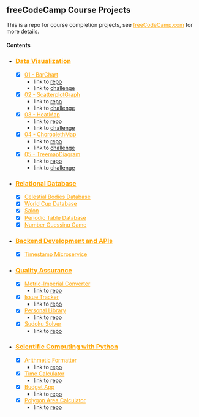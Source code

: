 ## freeCodeCamp Course Projects
This is a repo for course completion projects, see <a href="https://www.freecodecamp.org/" style="color: orange;">freeCodeCamp.com</a> for more details.



#### Contents

  - ### <a href="https://www.freecodecamp.org/learn/data-visualization/" style="color: orange;">Data Visualization</a> 
    - [x] <a target="_blank" href="https://codepen.io/pakkerman/pen/vYbPBqw" style="color: orange;">01 - BarChart</a>
      -  link to [repo](https://github.com/Pakkerman/FFC-BarChart/tree/2dddcb9583403141c42d4471f46dfc03bc9b8ce2)
      -  link to [challenge](https://www.freecodecamp.org/learn/data-visualization/data-visualization-projects/visualize-data-with-a-bar-chart)
    - [x] <a target="_blank" href="https://codepen.io/pakkerman/pen/bGzPwQr" style="color: orange;">02 - ScatterplotGraph</a>
      -  link to [repo](https://github.com/Pakkerman/FFC-ScatterplotGraph/tree/4e91681cd386f41957804840da3c85829363f114)
      -  link to [challenge](https://www.freecodecamp.org/learn/data-visualization/data-visualization-projects/visualize-data-with-a-scatterplot-graph)
    - [x] <a target="_blank" href="https://codepen.io/pakkerman/pen/GReKaVm" style="color: orange;">03 - HeatMap</a>
      -  link to [repo](https://github.com/Pakkerman/FFC-HeatMap/tree/e3989318e3cf6121da3e477b0d9e1ff7dee85ffe)
      -  link to [challenge](https://www.freecodecamp.org/learn/data-visualization/data-visualization-projects/visualize-data-with-a-heat-map)
    - [x] <a target="_blank" href="https://codepen.io/pakkerman/pen/eYXJRzE" style="color: orange;">04 - ChoroplethMap</a>
      -  link to [repo](https://github.com/Pakkerman/FFC-ChoroplethMap/tree/be18b1fbd9eae8d3d1d69d46786c1e91b2456f37)
      -  link to [challenge](https://www.freecodecamp.org/learn/data-visualization/data-visualization-projects/visualize-data-with-a-choropleth-map)
    - [x] <a target="_blank" href="https://www.freecodecamp.org/learn/data-visualization/data-visualization-projects/visualize-data-with-a-treemap-diagram" style="color: orange;">05 - TreemapDiagram</a>
      -  link to [repo](https://github.com/Pakkerman/FFC-TreemapDiagram/tree/d1ee47f1e8194559d2edeeb10cb0ec9574c5f97c)
      -  link to [challenge](https://www.freecodecamp.org/learn/data-visualization/data-visualization-projects/visualize-data-with-a-treemap-diagram)

  - ### <a href="https://www.freecodecamp.org/learn/relational-database" style="color: orange;">Relational Database</a>
    - [x] <a target="_blank" href="https://www.freecodecamp.org/learn/relational-database/build-a-celestial-bodies-database-project/build-a-celestial-bodies-database" style="color: orange;">Celestial Bodies Database</a>
    - [x] <a target="_blank" href="https://www.freecodecamp.org/learn/relational-database/build-a-world-cup-database-project/build-a-world-cup-database" style="color: orange;">World Cup Database</a>
    - [x] <a target="_blank" href="https://www.freecodecamp.org/learn/relational-database/build-a-salon-appointment-scheduler-project/build-a-salon-appointment-scheduler" style="color: orange;">Salon</a>
    - [x] <a target="_blank" href="https://www.freecodecamp.org/learn/relational-database/build-a-periodic-table-database-project/build-a-periodic-table-database" style="color: orange;">Periodic Table Database</a>
    - [x] <a target="_blank" href="https://www.freecodecamp.org/learn/relational-database/build-a-number-guessing-game-project/build-a-number-guessing-game" style="color: orange;">Number Guessing Game</a>

  - ### <a href="https://www.freecodecamp.org/learn/back-end-development-and-apis" style="color: orange;">Backend Development and APIs</a>
    - [x] <a target="_blank" href="https://www.freecodecamp.org/learn/back-end-development-and-apis/back-end-development-and-apis-projects/timestamp-microservice" style="color: orange;">Timestamp Microservice</a>

  - ### <a href="https://www.freecodecamp.org/learn/quality-assurance" style="color: orange;">Quality Assurance</a>
    - [x] <a target="_blank" href="https://www.freecodecamp.org/learn/quality-assurance/quality-assurance-projects/metric-imperial-converter" style="color: orange;">Metric-Imperial Converter</a>
      -  link to [repo](https://github.com/Pakkerman/FFC-MeterImpConverter)
    - [x] <a target="_blank" href="https://www.freecodecamp.org/learn/quality-assurance/quality-assurance-projects/issue-tracker" style="color: orange;">Issue Tracker</a>
      -  link to [repo](https://github.com/Pakkerman/FFC-IssueTracker)
    - [x] <a target="_blank" href="https://www.freecodecamp.org/learn/quality-assurance/quality-assurance-projects/personal-library" style="color: orange;">Personal Library</a>
      -  link to [repo](https://github.com/Pakkerman/FFC-Library)
    - [x] <a target="_blank" href="https://www.freecodecamp.org/learn/quality-assurance/quality-assurance-projects/sudoku-solver" style="color: orange;">Sudoku Solver</a>
      -  link to [repo](https://github.com/Pakkerman/FFC-SudokuSolver)

  - ### <a href="https://www.freecodecamp.org/learn/scientific-computing-with-python/" style="color: orange;">Scientific Computing with Python</a>
    - [x] <a target="_blank" href="https://www.freecodecamp.org/learn/scientific-computing-with-python/scientific-computing-with-python-projects/arithmetic-formatter" style="color: orange;">Arithmetic Formatter</a>
      -  link to [repo](https://github.com/Pakkerman/FFC-ArithmeticFormatter)
    - [x] <a target="_blank" href="https://www.freecodecamp.org/learn/scientific-computing-with-python/scientific-computing-with-python-projects/time-calculator" style="color: orange;">Time Calculator</a>
      -  link to [repo](https://github.com/Pakkerman/FFC-TimeCalculator)
    - [x] <a target="_blank" href="https://www.freecodecamp.org/learn/scientific-computing-with-python/scientific-computing-with-python-projects/budget-app" style="color: orange;">Budget App</a>
      -  link to [repo](https://github.com/Pakkerman/FFC-BudgetApp)
    - [x] <a target="_blank" href="https://www.freecodecamp.org/learn/scientific-computing-with-python/scientific-computing-with-python-projects/polygon-area-calculator" style="color: orange;">Polygon Area Calculator</a>
      -  link to [repo](https://github.com/Pakkerman/FFC-PolygonAreaCalculator)
